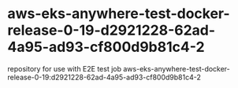 # aws-eks-anywhere-test-docker-release-0-19-d2921228-62ad-4a95-ad93-cf800d9b81c4-2
repository for use with E2E test job aws-eks-anywhere-test-docker-release-0-19:d2921228-62ad-4a95-ad93-cf800d9b81c4-2
